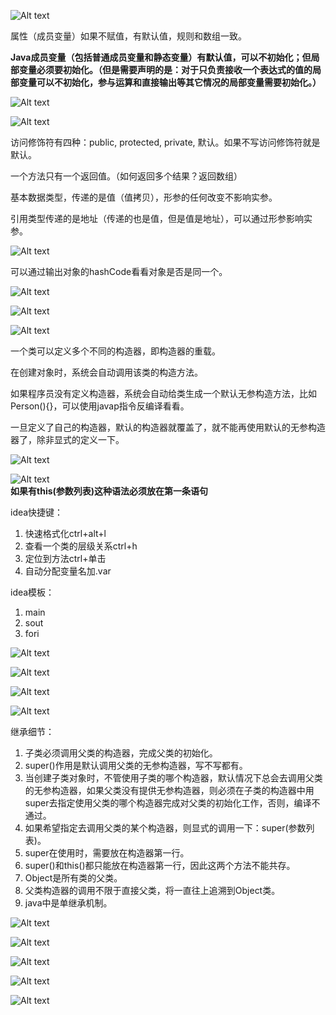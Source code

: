 ![Alt text](image/day3/image.png)

属性（成员变量）如果不赋值，有默认值，规则和数组一致。

**Java成员变量（包括普通成员变量和静态变量）有默认值，可以不初始化；但局部变量必须要初始化。（但是需要声明的是：对于只负责接收一个表达式的值的局部变量可以不初始化，参与运算和直接输出等其它情况的局部变量需要初始化。）**

![Alt text](image/day3/image-1.png)

![Alt text](image/day3/image-2.png)

访问修饰符有四种：public, protected, private, 默认。如果不写访问修饰符就是默认。

一个方法只有一个返回值。（如何返回多个结果？返回数组）

基本数据类型，传递的是值（值拷贝），形参的任何改变不影响实参。

引用类型传递的是地址（传递的也是值，但是值是地址），可以通过形参影响实参。

![Alt text](image/day3/image-3.png)

可以通过输出对象的hashCode看看对象是否是同一个。

![Alt text](image/day3/image-4.png)

![Alt text](image/day3/image-5.png)

![Alt text](image/day3/image-6.png)

一个类可以定义多个不同的构造器，即构造器的重载。

在创建对象时，系统会自动调用该类的构造方法。

如果程序员没有定义构造器，系统会自动给类生成一个默认无参构造方法，比如Person(){}，可以使用javap指令反编译看看。

一旦定义了自己的构造器，默认的构造器就覆盖了，就不能再使用默认的无参构造器了，除非显式的定义一下。

![Alt text](image/day3/image-7.png)

![Alt text](image/day3/image-8.png)  
**如果有this(参数列表)这种语法必须放在第一条语句**

idea快捷键：
1. 快速格式化ctrl+alt+l
2. 查看一个类的层级关系ctrl+h
3. 定位到方法ctrl+单击
4. 自动分配变量名加.var

idea模板：
1. main
2. sout
3. fori

![Alt text](image/day3/image-9.png)

![Alt text](image/day3/image-10.png)

![Alt text](image/day3/image-11.png)

![Alt text](image/day3/image-12.png)

继承细节：
1. 子类必须调用父类的构造器，完成父类的初始化。
2. super()作用是默认调用父类的无参构造器，写不写都有。
3. 当创建子类对象时，不管使用子类的哪个构造器，默认情况下总会去调用父类的无参构造器，如果父类没有提供无参构造器，则必须在子类的构造器中用super去指定使用父类的哪个构造器完成对父类的初始化工作，否则，编译不通过。
4. 如果希望指定去调用父类的某个构造器，则显式的调用一下：super(参数列表)。
5. super在使用时，需要放在构造器第一行。
6. super()和this()都只能放在构造器第一行，因此这两个方法不能共存。
7. Object是所有类的父类。
8. 父类构造器的调用不限于直接父类，将一直往上追溯到Object类。
9. java中是单继承机制。

![Alt text](image/day3/image-13.png)

![Alt text](image/day3/image-14.png)

![Alt text](image/day3/image-15.png)

![Alt text](image/day3/image-16.png)

![Alt text](image/day3/image-17.png)